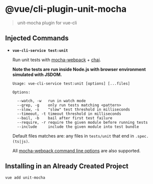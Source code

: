 # @vue/cli-plugin-unit-mocha

> unit-mocha plugin for vue-cli

## Injected Commands

- **`vue-cli-service test:unit`**

  Run unit tests with [mocha-webpack](https://github.com/zinserjan/mocha-webpack) + [chai](http://chaijs.com/).

  **Note the tests are run inside Node.js with browser environment simulated with JSDOM.**

  ```
  Usage: vue-cli-service test:unit [options] [...files]

  Options:

    --watch, -w   run in watch mode
    --grep, -g    only run tests matching <pattern>
    --slow, -s    "slow" test threshold in milliseconds
    --timeout, -t timeout threshold in milliseconds
    --bail, -b    bail after first test failure
    --require, -r require the given module before running tests
    --include     include the given module into test bundle
  ```

  Default files matches are: any files in `tests/unit` that end in `.spec.(ts|js)`.

  All [mocha-webpack command line options](http://zinserjan.github.io/mocha-webpack/docs/installation/cli-usage.html) are also supported.

## Installing in an Already Created Project

``` sh
vue add unit-mocha
```
